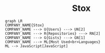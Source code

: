 <h1 align="center">Stox</h1>

```mermaid
graph LR
COMPANY_NAME{Stox}
COMPANY_NAME ---> U{Users} ---> UN[2]
COMPANY_NAME ---> R{Repositories} ---> RN[2]
COMPANY_NAME ---> G{Gists} ---> GN[1]
COMPANY_NAME ---> ML{Most Used<br>Languages}
ML --> JavaScript[JavaScript]
```
